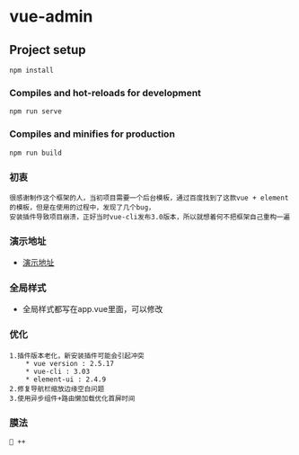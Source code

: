 # vue-admin

## Project setup
```
npm install
```

### Compiles and hot-reloads for development
```
npm run serve
```

### Compiles and minifies for production
```
npm run build
```
### 初衷
```
很感谢制作这个框架的人，当初项目需要一个后台模板，通过百度找到了这款vue + element的模板，但是在使用的过程中，发现了几个bug，
安装插件导致项目崩溃，正好当时vue-cli发布3.0版本，所以就想着何不把框架自己重构一遍
```
### 演示地址

* [演示地址](http://www.buaili.com)

### 全局样式

* 全局样式都写在app.vue里面，可以修改

### 优化
```
1.插件版本老化，新安装插件可能会引起冲突
    * vue version : 2.5.17
    * vue-cli : 3.03
    * element-ui : 2.4.9
2.修复导航栏缩放边缘空白问题 
3.使用异步组件+路由懒加载优化首屏时间
```
### 膜法
```
🐸 ++
```